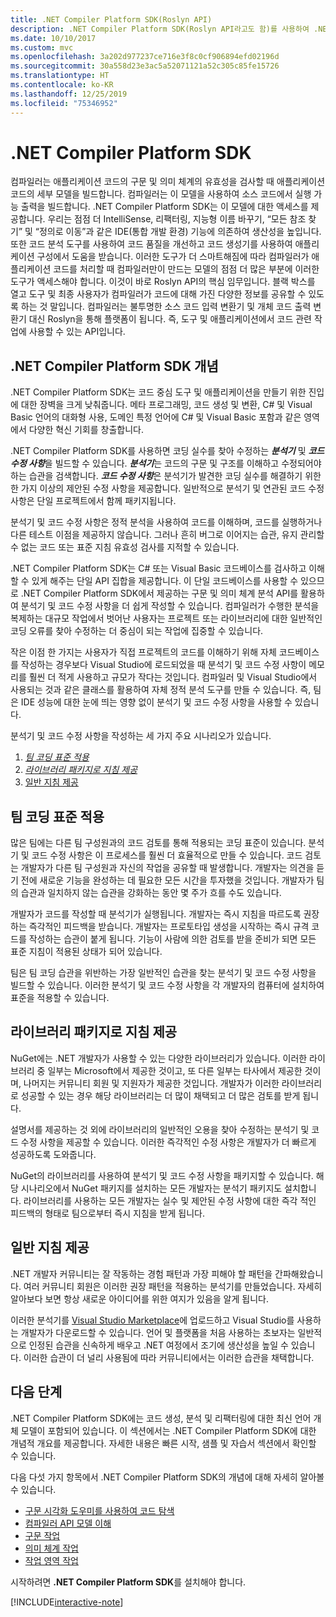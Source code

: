 ```yaml
---
title: .NET Compiler Platform SDK(Roslyn API)
description: .NET Compiler Platform SDK(Roslyn API라고도 함)를 사용하여 .NET 코드를 이해하고 오류를 찾고 이러한 오류를 수정하는 방법을 알아봅니다.
ms.date: 10/10/2017
ms.custom: mvc
ms.openlocfilehash: 3a202d977237ce716e3f8c0cf906894efd02196d
ms.sourcegitcommit: 30a558d23e3ac5a52071121a52c305c85fe15726
ms.translationtype: HT
ms.contentlocale: ko-KR
ms.lasthandoff: 12/25/2019
ms.locfileid: "75346952"
---
```

# <a name="the-net-compiler-platform-sdk"></a>.NET Compiler Platform SDK

컴파일러는 애플리케이션 코드의 구문 및 의미 체계의 유효성을 검사할 때 애플리케이션 코드의 세부 모델을 빌드합니다. 컴파일러는 이 모델을 사용하여 소스 코드에서 실행 가능 출력을 빌드합니다. .NET Compiler Platform SDK는 이 모델에 대한 액세스를 제공합니다. 우리는 점점 더 IntelliSense, 리팩터링, 지능형 이름 바꾸기, “모든 참조 찾기” 및 “정의로 이동”과 같은 IDE(통합 개발 환경) 기능에 의존하여 생산성을 높입니다. 또한 코드 분석 도구를 사용하여 코드 품질을 개선하고 코드 생성기를 사용하여 애플리케이션 구성에서 도움을 받습니다. 이러한 도구가 더 스마트해짐에 따라 컴파일러가 애플리케이션 코드를 처리할 때 컴파일러만이 만드는 모델의 점점 더 많은 부분에 이러한 도구가 액세스해야 합니다. 이것이 바로 Roslyn API의 핵심 임무입니다. 블랙 박스를 열고 도구 및 최종 사용자가 컴파일러가 코드에 대해 가진 다양한 정보를 공유할 수 있도록 하는 것 말입니다.
컴파일러는 불투명한 소스 코드 입력 변환기 및 개체 코드 출력 변환기 대신 Roslyn을 통해 플랫폼이 됩니다. 즉, 도구 및 애플리케이션에서 코드 관련 작업에 사용할 수 있는 API입니다.

## <a name="net-compiler-platform-sdk-concepts"></a>.NET Compiler Platform SDK 개념

.NET Compiler Platform SDK는 코드 중심 도구 및 애플리케이션을 만들기 위한 진입에 대한 장벽을 크게 낮춰줍니다. 메타 프로그래밍, 코드 생성 및 변환, C# 및 Visual Basic 언어의 대화형 사용, 도메인 특정 언어에 C# 및 Visual Basic 포함과 같은 영역에서 다양한 혁신 기회를 창출합니다.

.NET Compiler Platform SDK를 사용하면 코딩 실수를 찾아 수정하는 ***분석기*** 및 ***코드 수정 사항***을 빌드할 수 있습니다. ***분석기***는 코드의 구문 및 구조를 이해하고 수정되어야 하는 습관을 검색합니다. ***코드 수정 사항***은 분석기가 발견한 코딩 실수를 해결하기 위한 한 가지 이상의 제안된 수정 사항을 제공합니다. 일반적으로 분석기 및 연관된 코드 수정 사항은 단일 프로젝트에서 함께 패키지됩니다.

분석기 및 코드 수정 사항은 정적 분석을 사용하여 코드를 이해하며, 코드를 실행하거나 다른 테스트 이점을 제공하지 않습니다. 그러나 흔히 버그로 이어지는 습관, 유지 관리할 수 없는 코드 또는 표준 지침 유효성 검사를 지적할 수 있습니다.

.NET Compiler Platform SDK는 C# 또는 Visual Basic 코드베이스를 검사하고 이해할 수 있게 해주는 단일 API 집합을 제공합니다. 이 단일 코드베이스를 사용할 수 있으므로 .NET Compiler Platform SDK에서 제공하는 구문 및 의미 체계 분석 API를 활용하여 분석기 및 코드 수정 사항을 더 쉽게 작성할 수 있습니다. 컴파일러가 수행한 분석을 복제하는 대규모 작업에서 벗어난 사용자는 프로젝트 또는 라이브러리에 대한 일반적인 코딩 오류를 찾아 수정하는 더 중심이 되는 작업에 집중할 수 있습니다.

작은 이점 한 가지는 사용자가 직접 프로젝트의 코드를 이해하기 위해 자체 코드베이스를 작성하는 경우보다 Visual Studio에 로드되었을 때 분석기 및 코드 수정 사항이 메모리를 훨씬 더 적게 사용하고 규모가 작다는 것입니다. 컴파일러 및 Visual Studio에서 사용되는 것과 같은 클래스를 활용하여 자체 정적 분석 도구를 만들 수 있습니다. 즉, 팀은 IDE 성능에 대한 눈에 띄는 영향 없이 분석기 및 코드 수정 사항을 사용할 수 있습니다.

분석기 및 코드 수정 사항을 작성하는 세 가지 주요 시나리오가 있습니다.

1. [*팀 코딩 표준 적용*](#enforce-team-coding-standards)
1. [*라이브러리 패키지로 지침 제공*](#provide-guidance-with-library-packages)
1. [일반 지침 제공](#provide-general-guidance) 

## <a name="enforce-team-coding-standards"></a>팀 코딩 표준 적용

많은 팀에는 다른 팀 구성원과의 코드 검토를 통해 적용되는 코딩 표준이 있습니다. 분석기 및 코드 수정 사항은 이 프로세스를 훨씬 더 효율적으로 만들 수 있습니다. 코드 검토는 개발자가 다른 팀 구성원과 자신의 작업을 공유할 때 발생합니다. 개발자는 의견을 듣기 전에 새로운 기능을 완성하는 데 필요한 모든 시간을 투자했을 것입니다. 개발자가 팀의 습관과 일치하지 않는 습관을 강화하는 동안 몇 주가 흐를 수도 있습니다.

개발자가 코드를 작성할 때 분석기가 실행됩니다. 개발자는 즉시 지침을 따르도록 권장하는 즉각적인 피드백을 받습니다. 개발자는 프로토타입 생성을 시작하는 즉시 규격 코드를 작성하는 습관이 붙게 됩니다. 기능이 사람에 의한 검토를 받을 준비가 되면 모든 표준 지침이 적용된 상태가 되어 있습니다.

팀은 팀 코딩 습관을 위반하는 가장 일반적인 습관을 찾는 분석기 및 코드 수정 사항을 빌드할 수 있습니다. 이러한 분석기 및 코드 수정 사항을 각 개발자의 컴퓨터에 설치하여 표준을 적용할 수 있습니다.

## <a name="provide-guidance-with-library-packages"></a>라이브러리 패키지로 지침 제공

NuGet에는 .NET 개발자가 사용할 수 있는 다양한 라이브러리가 있습니다.
이러한 라이브러리 중 일부는 Microsoft에서 제공한 것이고, 또 다른 일부는 타사에서 제공한 것이며, 나머지는 커뮤니티 회원 및 지원자가 제공한 것입니다. 개발자가 이러한 라이브러리로 성공할 수 있는 경우 해당 라이브러리는 더 많이 채택되고 더 많은 검토를 받게 됩니다.

설명서를 제공하는 것 외에 라이브러리의 일반적인 오용을 찾아 수정하는 분석기 및 코드 수정 사항을 제공할 수 있습니다. 이러한 즉각적인 수정 사항은 개발자가 더 빠르게 성공하도록 도와줍니다.

NuGet의 라이브러리를 사용하여 분석기 및 코드 수정 사항을 패키지할 수 있습니다. 해당 시나리오에서 NuGet 패키지를 설치하는 모든 개발자는 분석기 패키지도 설치합니다. 라이브러리를 사용하는 모든 개발자는 실수 및 제안된 수정 사항에 대한 즉각 적인 피드백의 형태로 팀으로부터 즉시 지침을 받게 됩니다.

## <a name="provide-general-guidance"></a>일반 지침 제공

.NET 개발자 커뮤니티는 잘 작동하는 경험 패턴과 가장 피해야 할 패턴을 간파해왔습니다. 여러 커뮤니티 회원은 이러한 권장 패턴을 적용하는 분석기를 만들었습니다. 자세히 알아보다 보면 항상 새로운 아이디어를 위한 여지가 있음을 알게 됩니다.

이러한 분석기를 [Visual Studio Marketplace](https://marketplace.visualstudio.com/vs)에 업로드하고 Visual Studio를 사용하는 개발자가 다운로드할 수 있습니다. 언어 및 플랫폼을 처음 사용하는 초보자는 일반적으로 인정된 습관을 신속하게 배우고 .NET 여정에서 조기에 생산성을 높일 수 있습니다. 이러한 습관이 더 널리 사용됨에 따라 커뮤니티에서는 이러한 습관을 채택합니다.

## <a name="next-steps"></a>다음 단계

.NET Compiler Platform SDK에는 코드 생성, 분석 및 리팩터링에 대한 최신 언어 개체 모델이 포함되어 있습니다. 이 섹션에서는 .NET Compiler Platform SDK에 대한 개념적 개요를 제공합니다. 자세한 내용은 빠른 시작, 샘플 및 자습서 섹션에서 확인할 수 있습니다.

다음 다섯 가지 항목에서 .NET Compiler Platform SDK의 개념에 대해 자세히 알아볼 수 있습니다.

- [구문 시각화 도우미를 사용하여 코드 탐색](syntax-visualizer.md)
- [컴파일러 API 모델 이해](compiler-api-model.md)
- [구문 작업](work-with-syntax.md)
- [의미 체계 작업](work-with-semantics.md)
- [작업 영역 작업](work-with-workspace.md)

시작하려면 **.NET Compiler Platform SDK**를 설치해야 합니다.

[!INCLUDE[interactive-note](~/includes/roslyn-installation.md)]

<!--

Turn this on as more of the conceptual content is in place:
- Try the [Quickstarts](quickstart/index.md) to create your first tutorial.
- Experiment with one of the [Tutorials](tutorials/index.md).
- Explore the [Samples](samples/index.md) to see some simple analyzers.
- Read the [Concepts](concepts/index.md) to understand the ideas behind analyzers and code fixes.

-->
